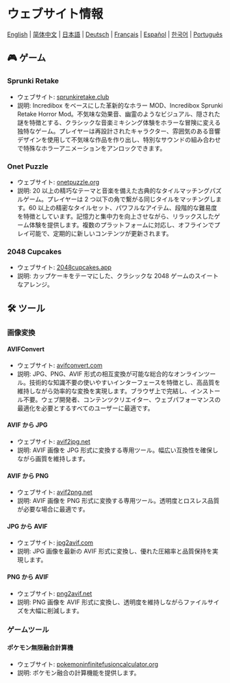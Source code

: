 # ウェブサイト情報

[English](./README.md) | [简体中文](./README_CN.md) | [日本語](./README_JP.md) | [Deutsch](./README_DE.md) | [Français](./README_FR.md) | [Español](./README_ES.md) | [한국어](./README_KR.md) | [Português](./README_PT.md)

## 🎮 ゲーム

### Sprunki Retake

- ウェブサイト: [sprunkiretake.club](https://sprunkiretake.club?utm_source=github)
- 説明: Incredibox をベースにした革新的なホラー MOD、Incredibox Sprunki Retake Horror Mod。不気味な効果音、幽霊のようなビジュアル、隠された謎を特徴とする、クラシックな音楽ミキシング体験をホラーな冒険に変える独特なゲーム。プレイヤーは再設計されたキャラクター、雰囲気のある音響デザインを使用して不気味な作品を作り出し、特別なサウンドの組み合わせで特殊なホラーアニメーションをアンロックできます。

### Onet Puzzle

- ウェブサイト: [onetpuzzle.org](https://onetpuzzle.org?utm_source=github)
- 説明: 20 以上の精巧なテーマと音楽を備えた古典的なタイルマッチングパズルゲーム。プレイヤーは 2 つ以下の角で繋がる同じタイルをマッチングします。60 以上の精密なタイルセット、パワフルなアイテム、段階的な難易度を特徴としています。記憶力と集中力を向上させながら、リラックスしたゲーム体験を提供します。複数のプラットフォームに対応し、オフラインでプレイ可能で、定期的に新しいコンテンツが更新されます。

### 2048 Cupcakes

- ウェブサイト: [2048cupcakes.app](https://2048cupcakes.app?utm_source=github)
- 説明: カップケーキをテーマにした、クラシックな 2048 ゲームのスイートなアレンジ。

## 🛠️ ツール

### 画像変換

#### AVIFConvert

- ウェブサイト: [avifconvert.com](https://avifconvert.com?utm_source=github)
- 説明: JPG、PNG、AVIF 形式の相互変換が可能な総合的なオンラインツール。技術的な知識不要の使いやすいインターフェースを特徴とし、高品質を維持しながら効率的な変換を実現します。ブラウザ上で完結し、インストール不要。ウェブ開発者、コンテンツクリエイター、ウェブパフォーマンスの最適化を必要とするすべてのユーザーに最適です。

#### AVIF から JPG

- ウェブサイト: [avif2jpg.net](https://avif2jpg.net?utm_source=github)
- 説明: AVIF 画像を JPG 形式に変換する専用ツール。幅広い互換性を確保しながら画質を維持します。

#### AVIF から PNG

- ウェブサイト: [avif2png.net](https://avif2png.net?utm_source=github)
- 説明: AVIF 画像を PNG 形式に変換する専用ツール。透明度とロスレス品質が必要な場合に最適です。

#### JPG から AVIF

- ウェブサイト: [jpg2avif.com](https://jpg2avif.com?utm_source=github)
- 説明: JPG 画像を最新の AVIF 形式に変換し、優れた圧縮率と品質保持を実現します。

#### PNG から AVIF

- ウェブサイト: [png2avif.net](https://png2avif.net?utm_source=github)
- 説明: PNG 画像を AVIF 形式に変換し、透明度を維持しながらファイルサイズを大幅に削減します。

### ゲームツール

#### ポケモン無限融合計算機

- ウェブサイト: [pokemoninfinitefusioncalculator.org](https://pokemoninfinitefusioncalculator.org?utm_source=github)
- 説明: ポケモン融合の計算機能を提供します。
